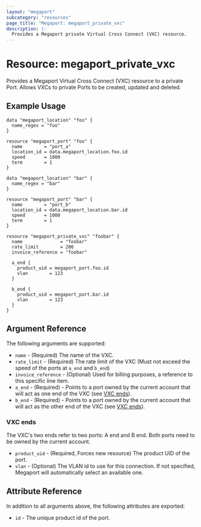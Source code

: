```yaml
---
layout: "megaport"
subcategory: "resources"
page_title: "Megaport: megaport_private_vxc"
description: |-
  Provides a Megaport private Virtual Cross Connect (VXC) resource.
---
```


# Resource: megaport_private_vxc

Provides a Megaport Virtual Cross Connect (VXC) resource to a private Port.
Allows VXCs to private Ports to be created, updated and deleted.

## Example Usage

```hcl
data "megaport_location" "foo" {
  name_regex = "foo"
}

resource "megaport_port" "foo" {
  name        = "port_a"
  location_id = data.megaport_location.foo.id
  speed       = 1000
  term        = 1
}

data "megaport_location" "bar" {
  name_regex = "bar"
}

resource "megaport_port" "bar" {
  name        = "port_b"
  location_id = data.megaport_location.bar.id
  speed       = 1000
  term        = 1
}

resource "megaport_private_vxc" "foobar" {
  name              = "foobar"
  rate_limit        = 200
  invoice_reference = "foobar"

  a_end {
    product_uid = megaport_port.foo.id
    vlan        = 123
  }

  b_end {
    product_uid = megaport_port.bar.id
    vlan        = 123
  }
}
```

## Argument Reference

The following arguments are supported:

* `name` - (Required) The name of the VXC.
* `rate_limit` - (Required) The rate limit of the VXC (Must not exceed the speed
of the ports at `a_end` and `b_end`)
* `invoice_reference` - (Optional) Used for billing purposes, a reference to
this specific line item.
* `a_end` - (Required) - Points to a port owned by the current account that will
act as one end of the VXC (see [VXC ends](private_vxc.html#vxc-ends)).
* `b_end` - (Required) - Points to a port owned by the current account that will
act as the other end of the VXC (see [VXC ends](private_vxc.html#vxc-ends)).

### VXC ends

The VXC's two ends refer to two ports: A end and B end. Both ports need to be
owned by the current account.

* `product_uid` - (Required, Forces new resource) The product UID of the port.
* `vlan` - (Optional) The VLAN id to use for this connection. If not specified,
Megaport will automatically select an available one.

## Attribute Reference

In addition to all arguments above, the following attributes are exported:

* `id` - The unique product id of the port.
